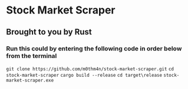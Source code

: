 # Stock Market Scraper
## Brought to you by Rust

### Run this could by entering the following code in order below from the terminal

`git clone https://github.com/m0thm4n/stock-market-scraper.git`
`cd stock-market-scraper`
`cargo build --release`
`cd target\release`
`stock-market-scraper.exe`
